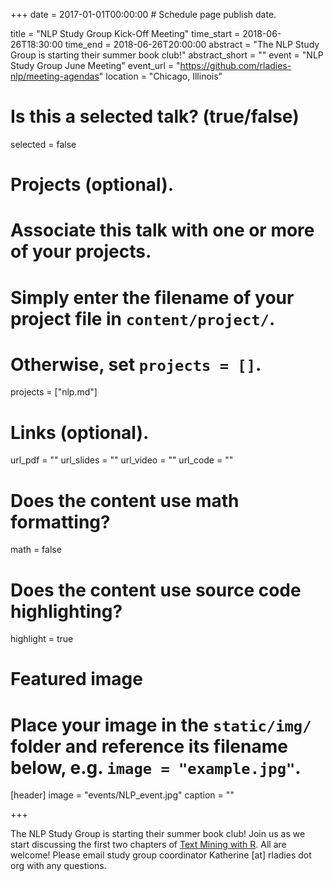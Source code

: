 +++
date = 2017-01-01T00:00:00  # Schedule page publish date.

title = "NLP Study Group Kick-Off Meeting"
time_start = 2018-06-26T18:30:00
time_end = 2018-06-26T20:00:00
abstract = "The NLP Study Group is starting their summer book club!"
abstract_short = ""
event = "NLP Study Group June Meeting"
event_url = "https://github.com/rladies-nlp/meeting-agendas"
location = "Chicago, Illinois"

# Is this a selected talk? (true/false)
selected = false

# Projects (optional).
#   Associate this talk with one or more of your projects.
#   Simply enter the filename of your project file in `content/project/`.
#   Otherwise, set `projects = []`.
projects = ["nlp.md"]

# Links (optional).
url_pdf = ""
url_slides = ""
url_video = ""
url_code = ""

# Does the content use math formatting?
math = false

# Does the content use source code highlighting?
highlight = true

# Featured image
# Place your image in the `static/img/` folder and reference its filename below, e.g. `image = "example.jpg"`.
[header]
image = "events/NLP_event.jpg"
caption = ""

+++

The NLP Study Group is starting their summer book club! Join us as we start discussing the first two chapters of [Text Mining with R](https://www.tidytextmining.com/). All are welcome! Please email study group coordinator Katherine [at] rladies dot org with any questions. 